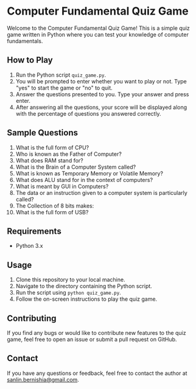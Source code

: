 # Computer Fundamental Quiz Game

Welcome to the Computer Fundamental Quiz Game! This is a simple quiz game written in Python where you can test your knowledge of computer fundamentals.

## How to Play

1. Run the Python script `quiz_game.py`.
2. You will be prompted to enter whether you want to play or not. Type "yes" to start the game or "no" to quit.
3. Answer the questions presented to you. Type your answer and press enter.
4. After answering all the questions, your score will be displayed along with the percentage of questions you answered correctly.

## Sample Questions

1. What is the full form of CPU?
2. Who is known as the Father of Computer?
3. What does RAM stand for?
4. What is the Brain of a Computer System called?
5. What is known as Temporary Memory or Volatile Memory?
6. What does ALU stand for in the context of computers?
7. What is meant by GUI in Computers?
8. The data or an instruction given to a computer system is particularly called?
9. The Collection of 8 bits makes:
10. What is the full form of USB?

## Requirements

- Python 3.x

## Usage

1. Clone this repository to your local machine.
2. Navigate to the directory containing the Python script.
3. Run the script using `python quiz_game.py`.
4. Follow the on-screen instructions to play the quiz game.

## Contributing

If you find any bugs or would like to contribute new features to the quiz game, feel free to open an issue or submit a pull request on GitHub.

## Contact

If you have any questions or feedback, feel free to contact the author at [sanlin.bernishia@gmail.com](mailto:sanlin.bernishia@gmail.com).

